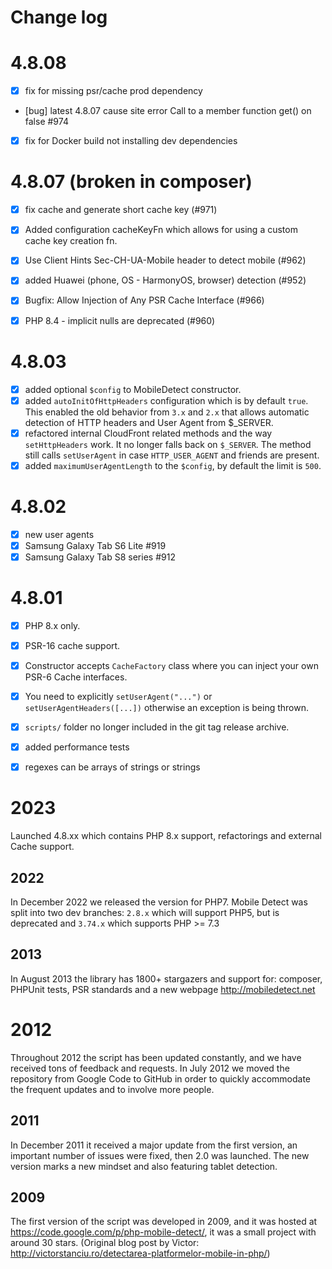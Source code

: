 # Change log

# 4.8.08

- [x] fix for missing psr/cache prod dependency 
- [bug] latest 4.8.07 cause site error Call to a member function get() on false #974
- [x] fix for Docker build not installing dev dependencies

# 4.8.07 (broken in composer)

- [x] fix cache and generate short cache key (#971)
- [x] Added configuration cacheKeyFn which allows for using a custom cache key creation fn.
- [x] Use Client Hints Sec-CH-UA-Mobile header to detect mobile (#962)
- [x] added Huawei (phone, OS - HarmonyOS, browser) detection (#952)
- [x] Bugfix: Allow Injection of Any PSR Cache Interface (#966)
- [x] PHP 8.4 - implicit nulls are deprecated (#960)


# 4.8.03
- [x] added optional `$config` to MobileDetect constructor.
- [x] added `autoInitOfHttpHeaders` configuration which is by default `true`. This enabled the old behavior from `3.x` and `2.x` that allows automatic detection of HTTP headers and User Agent from $_SERVER.
- [x] refactored internal CloudFront related methods and the way `setHttpHeaders` work. It no longer falls back on `$_SERVER`. The method still calls `setUserAgent` in case `HTTP_USER_AGENT` and friends are present.
- [x] added `maximumUserAgentLength` to the `$config`, by default the limit is `500`.

# 4.8.02
- [x] new user agents
- [x] Samsung Galaxy Tab S6 Lite #919 
- [x] Samsung Galaxy Tab S8 series #912

# 4.8.01

- [x] PHP 8.x only.
- [x] PSR-16 cache support.
- [x] Constructor accepts `CacheFactory` class where you can inject your own PSR-6 Cache interfaces.
- [x] You need to explicitly `setUserAgent("...")` or `setUserAgentHeaders([...])` otherwise an exception is being thrown.
- [x] `scripts/` folder no longer included in the git tag release archive.
- [x] added performance tests
- [x] regexes can be arrays of strings or strings


# 2023

Launched 4.8.xx which contains PHP 8.x support, refactorings and external Cache support.

## 2022

In December 2022 we released the version for PHP7.
Mobile Detect was split into two dev branches: `2.8.x` which will support PHP5, but is deprecated and
`3.74.x` which supports PHP >= 7.3

## 2013

In August 2013 the library has 1800+ stargazers and support for: composer, PHPUnit tests, PSR standards and a new webpage http://mobiledetect.net

# 2012

Throughout 2012 the script has been updated constantly, and we have received tons of feedback and requests.
In July 2012 we moved the repository from Google Code to GitHub in order to quickly accommodate the frequent updates and to involve more people.

## 2011

In December 2011 it received a major update from the first version, an important number of issues were fixed, then 2.0 was launched. 
The new version marks a new mindset and also featuring tablet detection.

## 2009

The first version of the script was developed in 2009, and it was hosted at https://code.google.com/p/php-mobile-detect/, it was a small project with around 30 stars. 
(Original blog post by Victor: http://victorstanciu.ro/detectarea-platformelor-mobile-in-php/)
